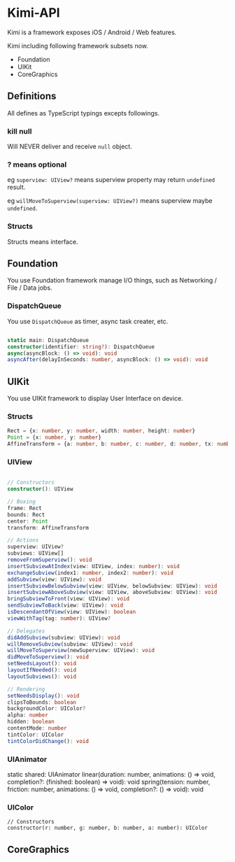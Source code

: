 # Kimi-API

Kimi is a framework exposes iOS / Android / Web features.

Kimi including following framework subsets now.

* Foundation
* UIKit
* CoreGraphics

## Definitions

All defines as TypeScript typings excepts followings.

### kill null 

Will NEVER deliver and receive ```null``` object.

### ? means optional

eg ```superview: UIView?``` means superview property may return ```undefined``` result.

eg ```willMoveToSuperview(superview: UIView?)``` means superview maybe ```undefined```.

### Structs

Structs means interface.

## Foundation

You use Foundation framework manage I/O things, such as Networking / File / Data jobs.

### DispatchQueue

You use ```DispatchQueue``` as timer, async task creater, etc.

```typescript

static main: DispatchQueue
constructor(identifier: string?): DispatchQueue
async(asyncBlock: () => void): void
asyncAfter(delayInSeconds: number, asyncBlock: () => void): void

```

## UIKit

You use UIKit framework to display User Interface on device.

### Structs

```typescript
Rect = {x: number, y: number, width: number, height: number}
Point = {x: number, y: number}
AffineTransform = {a: number, b: number, c: number, d: number, tx: number, ty: number}
```

### UIView

```typescript

// Constructors
constructor(): UIView

// Boxing
frame: Rect
bounds: Rect
center: Point
transform: AffineTransform

// Actions
superview: UIView?
subviews: UIView[]
removeFromSuperview(): void
insertSubviewAtIndex(view: UIView, index: number): void
exchangeSubview(index1: number, index2: number): void
addSubview(view: UIView): void
insertSubviewBelowSubview(view: UIView, belowSubview: UIView): void
insertSubviewAboveSubview(view: UIView, aboveSubview: UIView): void
bringSubviewToFront(view: UIView): void
sendSubviewToBack(view: UIView): void
isDescendantOfView(view: UIView): boolean
viewWithTag(tag: number): UIView?

// Delegates
didAddSubview(subview: UIView): void
willRemoveSubview(subview: UIView): void
willMoveToSuperview(newSuperview: UIView): void
didMoveToSuperview(): void
setNeedsLayout(): void
layoutIfNeeded(): void
layoutSubviews(): void

// Rendering
setNeedsDisplay(): void
clipsToBounds: boolean
backgroundColor: UIColor?
alpha: number
hidden: boolean
contentMode: number
tintColor: UIColor
tintColorDidChange(): void
```

### UIAnimator

static shared: UIAnimator
linear(duration: number, animations: () => void, completion?: (finished: boolean) => void): void
spring(tension: number, friction: number, animations: () => void, completion?: () => void): void

### UIColor

```
// Constructors
constructor(r: number, g: number, b: number, a: number): UIColor
```

## CoreGraphics

